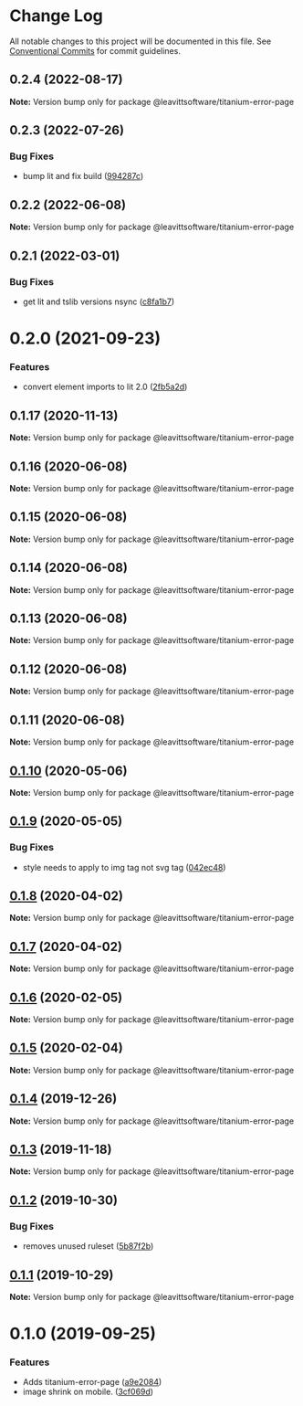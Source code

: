 # Change Log

All notable changes to this project will be documented in this file.
See [Conventional Commits](https://conventionalcommits.org) for commit guidelines.

## 0.2.4 (2022-08-17)

**Note:** Version bump only for package @leavittsoftware/titanium-error-page





## 0.2.3 (2022-07-26)


### Bug Fixes

* bump lit and fix build ([994287c](https://github.com/LeavittSoftware/titanium-elements/commit/994287cc92267fe41093ee8ded6640521bd3facb))





## 0.2.2 (2022-06-08)

**Note:** Version bump only for package @leavittsoftware/titanium-error-page





## 0.2.1 (2022-03-01)


### Bug Fixes

* get lit and tslib versions nsync ([c8fa1b7](https://github.com/LeavittSoftware/titanium-elements/commit/c8fa1b77320c6b6854009bb076ba0bcc2c632ae0))





# 0.2.0 (2021-09-23)


### Features

* convert element imports to lit 2.0 ([2fb5a2d](https://github.com/LeavittSoftware/titanium-elements/commit/2fb5a2da5a5af636541ce58e398fdf587e2c008a))





## 0.1.17 (2020-11-13)

**Note:** Version bump only for package @leavittsoftware/titanium-error-page





## 0.1.16 (2020-06-08)

**Note:** Version bump only for package @leavittsoftware/titanium-error-page





## 0.1.15 (2020-06-08)

**Note:** Version bump only for package @leavittsoftware/titanium-error-page





## 0.1.14 (2020-06-08)

**Note:** Version bump only for package @leavittsoftware/titanium-error-page





## 0.1.13 (2020-06-08)

**Note:** Version bump only for package @leavittsoftware/titanium-error-page





## 0.1.12 (2020-06-08)

**Note:** Version bump only for package @leavittsoftware/titanium-error-page





## 0.1.11 (2020-06-08)

**Note:** Version bump only for package @leavittsoftware/titanium-error-page





## [0.1.10](https://github.com/LeavittSoftware/titanium-elements/compare/@leavittsoftware/titanium-error-page@0.1.9...@leavittsoftware/titanium-error-page@0.1.10) (2020-05-06)

**Note:** Version bump only for package @leavittsoftware/titanium-error-page





## [0.1.9](https://github.com/LeavittSoftware/titanium-elements/compare/@leavittsoftware/titanium-error-page@0.1.8...@leavittsoftware/titanium-error-page@0.1.9) (2020-05-05)


### Bug Fixes

* style needs to apply to img tag not svg tag ([042ec48](https://github.com/LeavittSoftware/titanium-elements/commit/042ec48ee0075d062fc2733cac1865d4c2f7abb9))





## [0.1.8](https://github.com/LeavittSoftware/titanium-elements/compare/@leavittsoftware/titanium-error-page@0.1.7...@leavittsoftware/titanium-error-page@0.1.8) (2020-04-02)

**Note:** Version bump only for package @leavittsoftware/titanium-error-page





## [0.1.7](https://github.com/LeavittSoftware/titanium-elements/compare/@leavittsoftware/titanium-error-page@0.1.6...@leavittsoftware/titanium-error-page@0.1.7) (2020-04-02)

**Note:** Version bump only for package @leavittsoftware/titanium-error-page





## [0.1.6](https://github.com/LeavittSoftware/titanium-elements/compare/@leavittsoftware/titanium-error-page@0.1.5...@leavittsoftware/titanium-error-page@0.1.6) (2020-02-05)

**Note:** Version bump only for package @leavittsoftware/titanium-error-page





## [0.1.5](https://github.com/LeavittSoftware/titanium-elements/compare/@leavittsoftware/titanium-error-page@0.1.4...@leavittsoftware/titanium-error-page@0.1.5) (2020-02-04)

**Note:** Version bump only for package @leavittsoftware/titanium-error-page





## [0.1.4](https://github.com/LeavittSoftware/titanium-elements/compare/@leavittsoftware/titanium-error-page@0.1.3...@leavittsoftware/titanium-error-page@0.1.4) (2019-12-26)

**Note:** Version bump only for package @leavittsoftware/titanium-error-page





## [0.1.3](https://github.com/LeavittSoftware/titanium-elements/compare/@leavittsoftware/titanium-error-page@0.1.2...@leavittsoftware/titanium-error-page@0.1.3) (2019-11-18)

**Note:** Version bump only for package @leavittsoftware/titanium-error-page





## [0.1.2](https://github.com/LeavittSoftware/titanium-elements/compare/@leavittsoftware/titanium-error-page@0.1.1...@leavittsoftware/titanium-error-page@0.1.2) (2019-10-30)


### Bug Fixes

* removes unused ruleset ([5b87f2b](https://github.com/LeavittSoftware/titanium-elements/commit/5b87f2b))





## [0.1.1](https://github.com/LeavittSoftware/titanium-elements/compare/@leavittsoftware/titanium-error-page@0.1.0...@leavittsoftware/titanium-error-page@0.1.1) (2019-10-29)

**Note:** Version bump only for package @leavittsoftware/titanium-error-page





# 0.1.0 (2019-09-25)


### Features

* Adds titanium-error-page ([a9e2084](https://github.com/LeavittSoftware/titanium-elements/commit/a9e2084))
* image shrink on mobile. ([3cf069d](https://github.com/LeavittSoftware/titanium-elements/commit/3cf069d))
